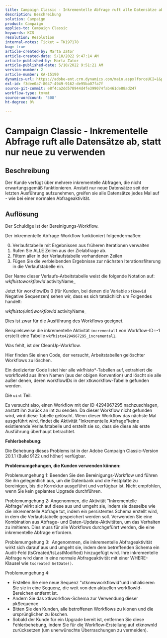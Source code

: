 ```yaml
---
title: Campaign Classic - Inkrementelle Abfrage ruft alle Datensätze ab, statt nur neue zu verwenden
description: Beschreibung
solution: Campaign
product: Campaign
applies-to: Campaign Classic
keywords: KCS
resolution: Resolution
internal-notes: Ticket = TK197178
bug: true
article-created-by: Marta Zator
article-created-date: 5/10/2022 9:47:14 AM
article-published-by: Marta Zator
article-published-date: 5/10/2022 9:51:21 AM
version-number: 2
article-number: KA-15190
dynamics-url: https://adobe-ent.crm.dynamics.com/main.aspx?forceUCI=1&pagetype=entityrecord&etn=knowledgearticle&id=ad8bd527-46d0-ec11-a7b5-00224809c101
exl-id: f3dee0a7-8047-4949-9162-de95ba07fa7f
source-git-commit: e8f4ca2dd578944d4fe399074fab461de88ad247
workflow-type: tm+mt
source-wordcount: '508'
ht-degree: 0%

---
```


# Campaign Classic - Inkrementelle Abfrage ruft alle Datensätze ab, statt nur neue zu verwenden

## Beschreibung


Der Kunde verfügt über mehrere inkrementelle Abfragen, die nicht erwartungsgemäß funktionieren. Anstatt nur neue Datensätze seit der letzten Ausführung aufzunehmen, greifen sie alle Datensätze jedes Mal auf - wie bei einer normalen Abfrageaktivität.


## Auflösung


Der Schuldige ist der Bereinigungs-Workflow.

Der inkrementelle Abfrage-Workflow funktioniert folgendermaßen:

0. Verlaufstabelle mit Ergebnissen aus früheren Iterationen verwalten
1. Rufen Sie ALLE Zeilen aus der Zielabfrage ab.
2. Filtern aller in der Verlaufstabelle vorhandenen Zeilen
3. Fügen Sie die verbleibenden Ergebnisse zur nächsten Iterationsfilterung in die Verlaufstabelle ein.

Der Name dieser Verlaufs-Arbeitstabelle weist die folgende Notation auf:
*wkfhistoworkflowid* activityName_

Jetzt für workflowIDs 0 (für Kunden, bei denen die Variable `xtknewid` Negative Sequenzen) sehen wir, dass es sich tatsächlich um Folgendes handelt:

*wkfhisto(uint)workflowid* activityName_

Dies ist zwar für die Ausführung des Workflows geeignet.

Beispielsweise die inkrementelle Aktivität `incremental1` von Workflow-ID=-1 erstellt eine Tabelle `wkfhisto4294967295_incremental1`.

Was fehlt, ist der CleanUp-Workflow.

Hier finden Sie einen Code, der versucht, Arbeitstabellen gelöschter Workflows zu löschen.

Ein dedizierter Code listet hier alle wkfhisto\*-Tabellen auf, extrahiert die workflowId aus ihren Namen (aus der obigen Konvention) und löscht sie alle außer denen, deren workflowIDs in der xtkworkflow-Tabelle gefunden werden.

Die `uint` Teil.

Es versucht also, einen Workflow mit der ID 4294967295 nachzuschlagen, anstatt ihn zurück an int zu senden. Da dieser Workflow nicht gefunden wird, wird diese Tabelle gelöscht. Wenn dieser Workflow das nächste Mal ausgeführt wird, findet die Aktivität &quot;Inkrementelle Abfrage&quot;keine existierende Verlaufstabelle und erstellt sie so, dass sie diese als erste Ausführung überhaupt betrachtet.

<b>Fehlerbehebung:</b>

Die Behebung dieses Problems ist in der Adobe Campaign Classic-Version 20.1.1 (Build 9122 und höher) verfügbar.

<b>Problemumgehungen, die Kunden verwenden können:</b>

Problemumgehung 1: Beenden Sie den Bereinigungs-Workflow und führen Sie ihn gelegentlich aus, um die Datenbank und die Festplatte zu bereinigen, bis die Korrektur ausgeführt und verfügbar ist. Nicht empfohlen, wenn Sie kein geplantes Upgrade durchführen.

Problemumgehung 2: Angenommen, die Aktivität &quot;Inkrementelle Abfrage&quot;wirkt sich auf diese aus und umgeht sie, indem sie dasselbe wie die inkrementelle Abfrage tut, indem ein persistentes Schema erstellt wird, in dem die Verlaufstabelle gespeichert werden soll. Verwenden Sie eine Kombination aus Abfrage- und Daten-Update-Aktivitäten, um das Verhalten zu imitieren. Dies muss für alle Workflows durchgeführt werden, die eine inkrementelle Abfrage erfordern.

Problemumgehung 3:  Angenommen, die inkrementelle Abfrageaktivität wirkt sich darauf aus und umgeht sie, indem dem betreffenden Schema ein Audit-Feld (tsCreated/tsLastModified) hinzugefügt wird. Ihre inkrementelle Abfrage wird dann in eine normale Abfrageaktivität mit einer WHERE-Klausel wie `tscreated GetDate()`.

Problemumgehung 4:

- Erstellen Sie eine neue Sequenz &quot;xtknewworkflowid&quot;und initialisieren Sie sie in eine Sequenz, die weit von den aktuellen workflowId-Bereichen entfernt ist.
- Ändern Sie das xtkworkflow-Schema zur Verwendung dieser pkSequence
- Bitten Sie den Kunden, alle betroffenen Workflows zu klonen und die ursprünglichen zu löschen.
- Sobald der Kunde für ein Upgrade bereit ist, entfernen Sie diese Fehlerbehebung, indem Sie für die Workflow-Erstellung auf xtknownId zurücksetzen (um unerwünschte Überraschungen zu vermeiden).
